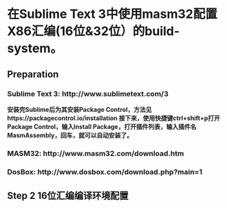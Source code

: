 <h1>在Sublime Text 3中使用masm32配置X86汇编(16位&32位）的build-system。</h1>
<h2>Preparation</h2>
<h3>Sublime Text 3: http://www.sublimetext.com/3</h3>
<b>
安装完Sublime后为其安装Package Control，方法见https://packagecontrol.io/installation
</b>
<b>
接下来，使用快捷键ctrl+shift+p打开Package Control，输入Install Package，打开插件列表，输入插件名MasmAssembly，回车，就可以自动安装了。
</b>
<h3>MASM32: http://www.masm32.com/download.htm</h3>
<h3>DosBox: http://www.dosbox.com/download.php?main=1</h3>
<h2>Step 2 16位汇编编译环境配置</h2>
